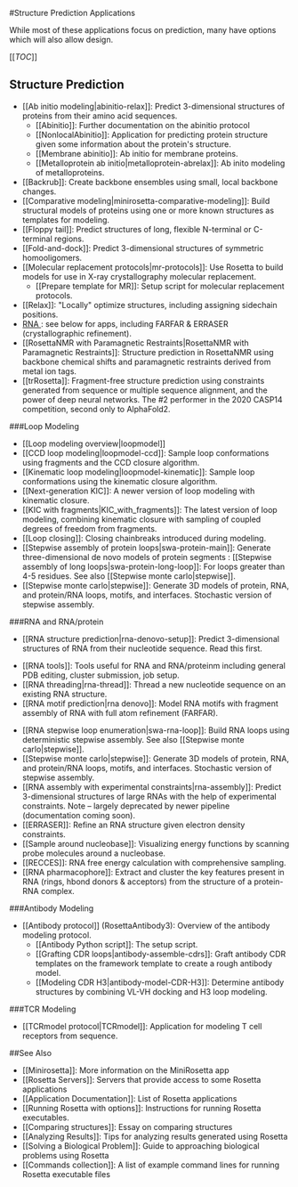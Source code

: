 #Structure Prediction Applications

While most of these applications focus on prediction, many have options which will also allow design.

[[_TOC_]]

## Structure Prediction
- [[Ab initio modeling|abinitio-relax]]: Predict 3-dimensional structures of proteins from their amino acid sequences.
    * [[Abinitio]]: Further documentation on the abinitio protocol
    * [[NonlocalAbinitio]]: Application for predicting protein structure given some information about the protein's structure.
    * [[Membrane abinitio]]: Ab initio for membrane proteins.  
    * [[Metalloprotein ab initio|metalloprotein-abrelax]]: Ab inito modeling of metalloproteins.  
- [[Backrub]]: Create backbone ensembles using small, local backbone changes.  
- [[Comparative modeling|minirosetta-comparative-modeling]]: Build structural models of proteins using one or more known structures as templates for modeling.  
- [[Floppy tail]]: Predict structures of long, flexible N-terminal or C-terminal regions.
- [[Fold-and-dock]]: Predict 3-dimensional structures of symmetric homooligomers.  
- [[Molecular replacement protocols|mr-protocols]]: Use Rosetta to build models for use in X-ray crystallography molecular replacement.  
    * [[Prepare template for MR]]: Setup script for molecular replacement protocols.  
- [[Relax]]: "Locally" optimize structures, including assigning sidechain positions.
- [ RNA ](#RNA): see below for apps, including FARFAR & ERRASER (crystallographic refinement).  
- [[RosettaNMR with Paramagnetic Restraints|RosettaNMR with Paramagnetic Restraints]]: Structure prediction in RosettaNMR using backbone chemical shifts and paramagnetic restraints derived from metal ion tags.
- [[trRosetta]]: Fragment-free structure prediction using constraints generated from sequence or multiple sequence alignment, and the power of deep neural networks.  The #2 performer in the 2020 CASP14 competition, second only to AlphaFold2.  

###Loop Modeling
-  [[Loop modeling overview|loopmodel]]
-  [[CCD loop modeling|loopmodel-ccd]]: Sample loop conformations using fragments and the CCD closure algorithm.
-  [[Kinematic loop modeling|loopmodel-kinematic]]: Sample loop conformations using the kinematic closure algorithm.
-  [[Next-generation KIC]]: A newer version of loop modeling with kinematic closure.
-  [[KIC with fragments|KIC_with_fragments]]: The latest version of loop modeling, combining kinematic closure with sampling of coupled degrees of freedom from fragments.
-  [[Loop closing]]: Closing chainbreaks introduced during modeling.
-  [[Stepwise assembly of protein loops|swa-protein-main]]: Generate three-dimensional de novo models of protein segments    :  [[Stepwise assembly of long loops|swa-protein-long-loop]]: For loops greater than 4-5 residues. See also  [[Stepwise monte carlo|stepwise]].
-  [[Stepwise monte carlo|stepwise]]: Generate 3D models of protein, RNA, and protein/RNA loops, motifs, and interfaces. Stochastic version of stepwise assembly. 

###RNA and RNA/protein <a name="RNA" />
-  [[RNA structure prediction|rna-denovo-setup]]: Predict 3-dimensional structures of RNA from their nucleotide sequence. Read this first. 
 *  [[RNA tools]]: Tools useful for RNA and RNA/proteinm including general PDB editing, cluster submission, job setup.
 *  [[RNA threading|rna-thread]]: Thread a new nucleotide sequence on an existing RNA structure.  
 *  [[RNA motif prediction|rna denovo]]: Model RNA motifs with fragment assembly of RNA with full atom refinement (FARFAR).
-  [[RNA stepwise loop enumeration|swa-rna-loop]]: Build RNA loops using deterministic stepwise assembly. See also  [[Stepwise monte carlo|stepwise]].
-  [[Stepwise monte carlo|stepwise]]: Generate 3D models of protein, RNA, and protein/RNA loops, motifs, and interfaces. Stochastic version of stepwise assembly. 
-  [[RNA assembly with experimental constraints|rna-assembly]]: Predict 3-dimensional structures of large RNAs with the help of experimental constraints. Note – largely deprecated by newer pipeline (documentation coming soon).
-  [[ERRASER]]: Refine an RNA structure given electron density constraints.  
-  [[Sample around nucleobase]]: Visualizing energy functions by scanning probe molecules around a nucleobase.
-  [[RECCES]]: RNA free energy calculation with comprehensive sampling.
-  [[RNA pharmacophore]]: Extract and cluster the key features present in RNA (rings, hbond donors & acceptors) from the structure of a protein-RNA complex.

###Antibody Modeling
- [[Antibody protocol]] (RosettaAntibody3): Overview of the antibody modeling protocol.  
    * [[Antibody Python script]]: The setup script.  
    * [[Grafting CDR loops|antibody-assemble-cdrs]]: Graft antibody CDR templates on the framework template to create a rough antibody model.  
    * [[Modeling CDR H3|antibody-model-CDR-H3]]: Determine antibody structures by combining VL-VH docking and H3 loop modeling.

###TCR Modeling
- [[TCRmodel protocol|TCRmodel]]: Application for modeling T cell receptors from sequence.  

##See Also

* [[Minirosetta]]: More information on the MiniRosetta app
* [[Rosetta Servers]]: Servers that provide access to some Rosetta applications
* [[Application Documentation]]: List of Rosetta applications
* [[Running Rosetta with options]]: Instructions for running Rosetta executables.
* [[Comparing structures]]: Essay on comparing structures
* [[Analyzing Results]]: Tips for analyzing results generated using Rosetta
* [[Solving a Biological Problem]]: Guide to approaching biological problems using Rosetta
* [[Commands collection]]: A list of example command lines for running Rosetta executable files
